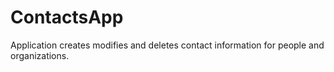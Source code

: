 ContactsApp
===========

Application creates modifies and deletes contact information for people and organizations.
